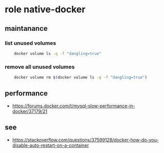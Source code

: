 # role native-docker

## maintanance

### list unused volumes
```bash 
    docker volume ls -q -f "dangling=true"
```

### remove all unused volumes
```bash 
    docker volume rm $(docker volume ls -q -f "dangling=true")
```

## performance
- https://forums.docker.com/t/mysql-slow-performance-in-docker/37179/21

## see
- https://stackoverflow.com/questions/37599128/docker-how-do-you-disable-auto-restart-on-a-container
